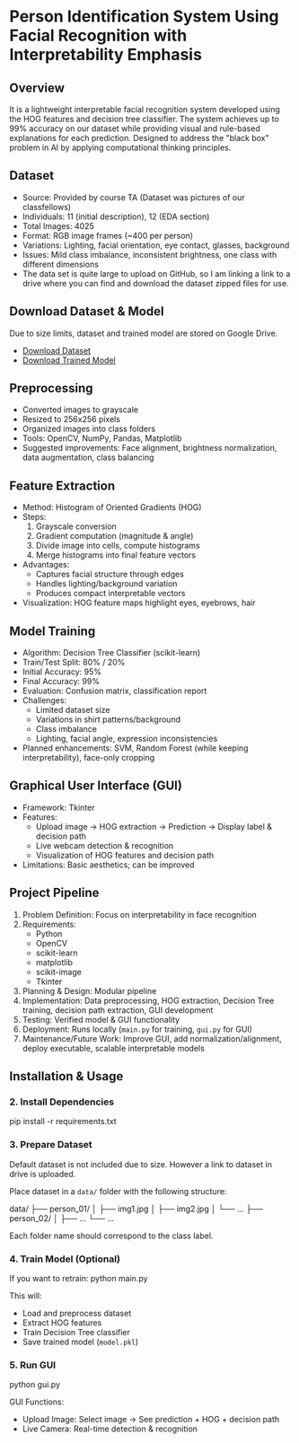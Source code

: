 # Person Identification System Using Facial Recognition with Interpretability Emphasis

## Overview
It is a lightweight interpretable facial recognition system developed using the HOG features and decision tree classifier. The system achieves up to 99% accuracy on our dataset while providing visual and rule-based explanations for each prediction. Designed to address the "black box" problem in AI by applying computational thinking principles.

## Dataset
- Source: Provided by course TA (Dataset was pictures of our classfellows)
- Individuals: 11 (initial description), 12 (EDA section)
- Total Images: 4025
- Format: RGB image frames (~400 per person)
- Variations: Lighting, facial orientation, eye contact, glasses, background
- Issues: Mild class imbalance, inconsistent brightness, one class with different dimensions
- The data set is quite large to upload on GitHub, so I am linking a link to a drive where you can find and download the dataset zipped files for use.
## Download Dataset & Model
Due to size limits, dataset and trained model are stored on Google Drive.

- [Download Dataset](https://drive.google.com/file/d/1WmTC_jJKSypq2EaWL4JQ71XsUtpPHI5d/view?usp=drive_link)
- [Download Trained Model](https://drive.google.com/file/d/1WmTC_jJKSypq2EaWL4JQ71XsUtpPHI5d/view?usp=sharing)


## Preprocessing
- Converted images to grayscale
- Resized to 256x256 pixels
- Organized images into class folders
- Tools: OpenCV, NumPy, Pandas, Matplotlib
- Suggested improvements: Face alignment, brightness normalization, data augmentation, class balancing

## Feature Extraction
- Method: Histogram of Oriented Gradients (HOG)
- Steps:
  1. Grayscale conversion
  2. Gradient computation (magnitude & angle)
  3. Divide image into cells, compute histograms
  4. Merge histograms into final feature vectors
- Advantages:
  - Captures facial structure through edges
  - Handles lighting/background variation
  - Produces compact interpretable vectors
- Visualization: HOG feature maps highlight eyes, eyebrows, hair

## Model Training
- Algorithm: Decision Tree Classifier (scikit-learn)
- Train/Test Split: 80% / 20%
- Initial Accuracy: 95%
- Final Accuracy: 99%
- Evaluation: Confusion matrix, classification report
- Challenges:
  - Limited dataset size
  - Variations in shirt patterns/background
  - Class imbalance
  - Lighting, facial angle, expression inconsistencies
- Planned enhancements: SVM, Random Forest (while keeping interpretability), face-only cropping

## Graphical User Interface (GUI)
- Framework: Tkinter
- Features:
  - Upload image → HOG extraction → Prediction → Display label & decision path
  - Live webcam detection & recognition
  - Visualization of HOG features and decision path
- Limitations: Basic aesthetics; can be improved

## Project Pipeline
1. Problem Definition: Focus on interpretability in face recognition
2. Requirements:
   - Python
   - OpenCV
   - scikit-learn
   - matplotlib
   - scikit-image
   - Tkinter
3. Planning & Design: Modular pipeline
4. Implementation: Data preprocessing, HOG extraction, Decision Tree training, decision path extraction, GUI development
5. Testing: Verified model & GUI functionality
6. Deployment: Runs locally (`main.py` for training, `gui.py` for GUI)
7. Maintenance/Future Work: Improve GUI, add normalization/alignment, deploy executable, scalable interpretable models

## Installation & Usage

###
### 2. Install Dependencies

pip install -r requirements.txt

### 3. Prepare Dataset
Default dataset is not included due to size. However a link to dataset in drive is uploaded.

Place dataset in a `data/` folder with the following structure:

data/
 ├── person_01/
 │    ├── img1.jpg
 │    ├── img2.jpg
 │    └── ...
 ├── person_02/
 │    ├── ...
 └── ...

Each folder name should correspond to the class label.

### 4. Train Model (Optional)
If you want to retrain:
python main.py

This will:
- Load and preprocess dataset
- Extract HOG features
- Train Decision Tree classifier
- Save trained model (`model.pkl`)

### 5. Run GUI

python gui.py

GUI Functions:
- Upload Image: Select image → See prediction + HOG + decision path
- Live Camera: Real-time detection & recognition
